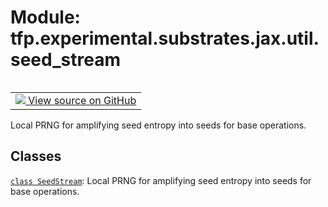 <div itemscope itemtype="http://developers.google.com/ReferenceObject">
<meta itemprop="name" content="tfp.experimental.substrates.jax.util.seed_stream" />
<meta itemprop="path" content="Stable" />
</div>

# Module: tfp.experimental.substrates.jax.util.seed_stream


<table class="tfo-notebook-buttons tfo-api" align="left">

<td>
  <a target="_blank" href="https://github.com/tensorflow/probability/blob/master/tensorflow_probability/python/experimental/substrates/jax/util/seed_stream.py">
    <img src="https://www.tensorflow.org/images/GitHub-Mark-32px.png" />
    View source on GitHub
  </a>
</td></table>



Local PRNG for amplifying seed entropy into seeds for base operations.

<!-- Placeholder for "Used in" -->


## Classes

[`class SeedStream`](../../../../../tfp/experimental/substrates/jax/util/SeedStream.md): Local PRNG for amplifying seed entropy into seeds for base operations.

